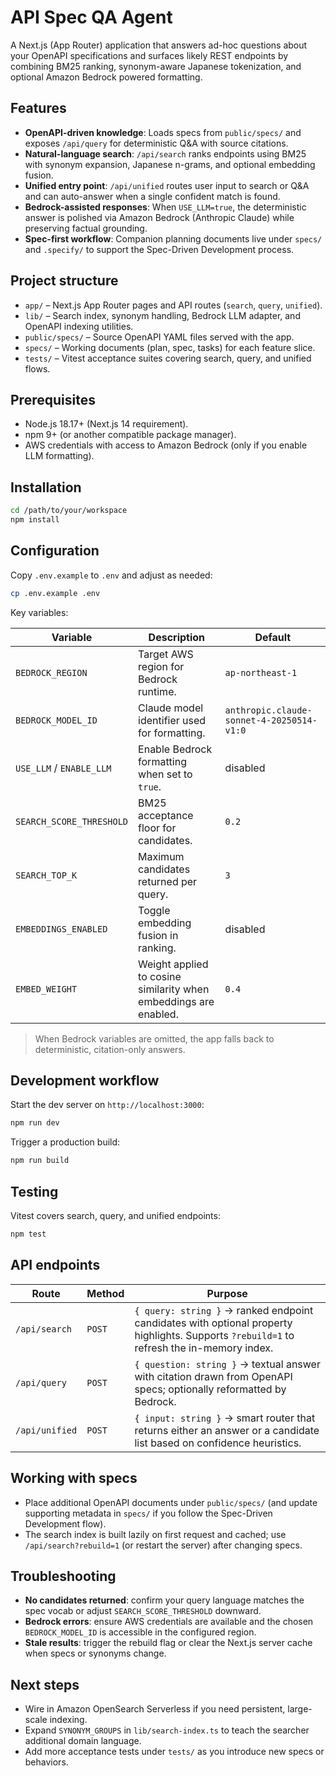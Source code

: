 # API Spec QA Agent

A Next.js (App Router) application that answers ad-hoc questions about your OpenAPI specifications and surfaces likely REST endpoints by combining BM25 ranking, synonym-aware Japanese tokenization, and optional Amazon Bedrock powered formatting.

## Features
- **OpenAPI-driven knowledge**: Loads specs from `public/specs/` and exposes `/api/query` for deterministic Q&A with source citations.
- **Natural-language search**: `/api/search` ranks endpoints using BM25 with synonym expansion, Japanese n-grams, and optional embedding fusion.
- **Unified entry point**: `/api/unified` routes user input to search or Q&A and can auto-answer when a single confident match is found.
- **Bedrock-assisted responses**: When `USE_LLM=true`, the deterministic answer is polished via Amazon Bedrock (Anthropic Claude) while preserving factual grounding.
- **Spec-first workflow**: Companion planning documents live under `specs/` and `.specify/` to support the Spec-Driven Development process.

## Project structure
- `app/` – Next.js App Router pages and API routes (`search`, `query`, `unified`).
- `lib/` – Search index, synonym handling, Bedrock LLM adapter, and OpenAPI indexing utilities.
- `public/specs/` – Source OpenAPI YAML files served with the app.
- `specs/` – Working documents (plan, spec, tasks) for each feature slice.
- `tests/` – Vitest acceptance suites covering search, query, and unified flows.

## Prerequisites
- Node.js 18.17+ (Next.js 14 requirement).
- npm 9+ (or another compatible package manager).
- AWS credentials with access to Amazon Bedrock (only if you enable LLM formatting).

## Installation
```bash
cd /path/to/your/workspace
npm install
```

## Configuration
Copy `.env.example` to `.env` and adjust as needed:

```bash
cp .env.example .env
```

Key variables:

| Variable | Description | Default |
| --- | --- | --- |
| `BEDROCK_REGION` | Target AWS region for Bedrock runtime. | `ap-northeast-1` |
| `BEDROCK_MODEL_ID` | Claude model identifier used for formatting. | `anthropic.claude-sonnet-4-20250514-v1:0` |
| `USE_LLM` / `ENABLE_LLM` | Enable Bedrock formatting when set to `true`. | disabled |
| `SEARCH_SCORE_THRESHOLD` | BM25 acceptance floor for candidates. | `0.2` |
| `SEARCH_TOP_K` | Maximum candidates returned per query. | `3` |
| `EMBEDDINGS_ENABLED` | Toggle embedding fusion in ranking. | disabled |
| `EMBED_WEIGHT` | Weight applied to cosine similarity when embeddings are enabled. | `0.4` |

> When Bedrock variables are omitted, the app falls back to deterministic, citation-only answers.

## Development workflow
Start the dev server on `http://localhost:3000`:

```bash
npm run dev
```

Trigger a production build:

```bash
npm run build
```

## Testing
Vitest covers search, query, and unified endpoints:

```bash
npm test
```

## API endpoints
| Route | Method | Purpose |
| --- | --- | --- |
| `/api/search` | `POST` | `{ query: string }` → ranked endpoint candidates with optional property highlights. Supports `?rebuild=1` to refresh the in-memory index. |
| `/api/query` | `POST` | `{ question: string }` → textual answer with citation drawn from OpenAPI specs; optionally reformatted by Bedrock. |
| `/api/unified` | `POST` | `{ input: string }` → smart router that returns either an answer or a candidate list based on confidence heuristics. |

## Working with specs
- Place additional OpenAPI documents under `public/specs/` (and update supporting metadata in `specs/` if you follow the Spec-Driven Development flow).
- The search index is built lazily on first request and cached; use `/api/search?rebuild=1` (or restart the server) after changing specs.

## Troubleshooting
- **No candidates returned**: confirm your query language matches the spec vocab or adjust `SEARCH_SCORE_THRESHOLD` downward.
- **Bedrock errors**: ensure AWS credentials are available and the chosen `BEDROCK_MODEL_ID` is accessible in the configured region.
- **Stale results**: trigger the rebuild flag or clear the Next.js server cache when specs or synonyms change.

## Next steps
- Wire in Amazon OpenSearch Serverless if you need persistent, large-scale indexing.
- Expand `SYNONYM_GROUPS` in `lib/search-index.ts` to teach the searcher additional domain language.
- Add more acceptance tests under `tests/` as you introduce new specs or behaviors.
